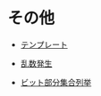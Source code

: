 # その他

- [テンプレート](https://github.com/tokusakurai/Library/blob/main/Other/Template.cpp)

- [乱数発生](https://github.com/tokusakurai/Library/blob/main/Other/Random.cpp)

- [ビット部分集合列挙](https://github.com/tokusakurai/Library/blob/main/Other/Next_Combination.cpp)
